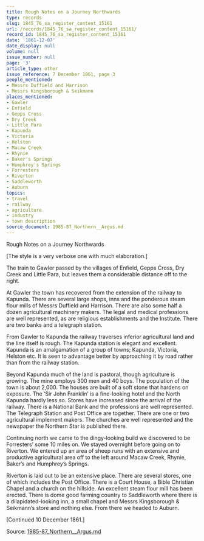 ```yaml
---
title: Rough Notes on a Journey Northwards
type: records
slug: 1845_76_sa_register_content_15161
url: /records/1845_76_sa_register_content_15161/
record_id: 1845_76_sa_register_content_15161
date: '1861-12-07'
date_display: null
volume: null
issue_number: null
page: '3'
article_type: other
issue_reference: 7 December 1861, page 3
people_mentioned:
- Messrs Duffield and Harrison
- Messrs Kingsborough & Seikmann
places_mentioned:
- Gawler
- Enfield
- Gepps Cross
- Dry Creek
- Little Para
- Kapunda
- Victoria
- Helston
- Macaw Creek
- Rhynie
- Baker's Springs
- Humphrey's Springs
- Forresters
- Riverton
- Saddleworth
- Auburn
topics:
- travel
- railway
- agriculture
- industry
- town description
source_document: 1985-87_Northern__Argus.md
---
```


Rough Notes on a Journey Northwards

[The style is a very verbose one with much elaboration.]

The train to Gawler passed by the villages of Enfield, Gepps Cross, Dry Creek and Little Para, but leaves them a considerable distance off to the right.

At Gawler the town has recovered from the extension of the railway to Kapunda.  There are several large shops, inns and the ponderous steam flour mills of Messrs Duffield and Harrison.  There are also some half a dozen agricultural machinery makers.  The legal and medical professions are well represented, as are religious establishments and the Institute. There are two banks and a telegraph station.

From Gawler to Kapunda the railway traverses inferior agricultural land and the line itself is rough.  The Kapunda station is elegant and excellent.  Kapunda is an amalgamation of a group of towns; Kapunda, Victoria, Helston etc.  It is seen to advantage better by approaching it by road rather than from the railway station.

Beyond Kapunda much of the land is pastoral, though agriculture is growing.  The mine employs 300 men and 40 boys.  The population of the town is about 2,000.  The houses are built of a soft stone that hardens on exposure.  The ‘Sir John Franklin’ is a fine-looking hotel and the North Kapunda hardly less so.  Stores have increased since the arrival of the railway.  There is a National Bank and the professions are well represented.  The Telegraph Station and Post Office are together.  There are one or two agricultural implement makers.  The churches are well represented and the newspaper the Northern Star is published there.

Continuing north we came to the dingy-looking build we discovered to be Forresters’ some 10 miles on.  We stayed overnight before going on to Riverton.  We entered up an area of sheep runs with an extensive and productive agricultural area off to the left around Macaw Creek, Rhynie, Baker’s and Humphrey’s Springs.

Riverton is laid out to be an extensive place.  There are several stores, one of which includes the Post Office.  There is a Court House, a Bible Christian Chapel and a church on the hillside.  An excellent steam flour mill has been erected.  There is dome good farming country to Saddleworth where there is a dilapidated-looking inn, a small chapel and Messrs Kingsborough & Seikmann’s store and nothing else.  From there we headed to Auburn.

[Continued 10 December 1861.]

Source: [1985-87_Northern__Argus.md](/downloads/markdown/1985-87_Northern__Argus.md)
